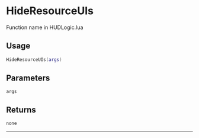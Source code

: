 # HideResourceUIs
Function name in HUDLogic.lua
## Usage
```lua
HideResourceUIs(args)
```
## Parameters
`args`
## Returns
`none`

---